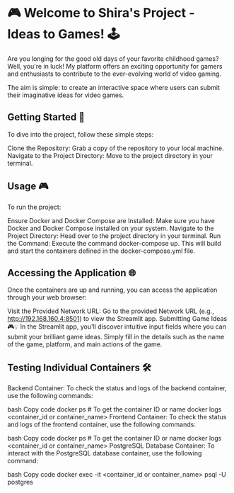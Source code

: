# 🎮 Welcome to Shira's Project - Ideas to Games! 🕹️
Are you longing for the good old days of your favorite childhood games? 
Well, you're in luck!
My platform offers an exciting opportunity for gamers and enthusiasts to contribute to the ever-evolving world of video gaming.

The aim is simple: to create an interactive space where users can submit their imaginative ideas for video games.

## Getting Started 🚀
To dive into the project, follow these simple steps:

Clone the Repository: 
Grab a copy of the repository to your local machine.
Navigate to the Project Directory: Move to the project directory in your terminal.

## Usage 🎮
To run the project:

Ensure Docker and Docker Compose are Installed:
Make sure you have Docker and Docker Compose installed on your system.
Navigate to the Project Directory: 
Head over to the project directory in your terminal.
Run the Command: 
Execute the command docker-compose up. This will build and start the containers defined in the docker-compose.yml file.


## Accessing the Application 🌐

Once the containers are up and running, you can access the application through your web browser:

Visit the Provided Network URL: Go to the provided Network URL (e.g., http://192.168.160.4:8501) to view the Streamlit app.
Submitting Game Ideas 🎮💡
In the Streamlit app, you'll discover intuitive input fields where you can submit your brilliant game ideas. Simply fill in the details such as the name of the game, platform, and main actions of the game.

## Testing Individual Containers 🛠️
Backend Container:
To check the status and logs of the backend container, use the following commands:

bash
Copy code
docker ps # To get the container ID or name
docker logs <container_id or container_name>
Frontend Container:
To check the status and logs of the frontend container, use the following commands:

bash
Copy code
docker ps # To get the container ID or name
docker logs <container_id or container_name>
PostgreSQL Database Container:
To interact with the PostgreSQL database container, use the following command:

bash
Copy code
docker exec -it <container_id or container_name> psql -U postgres

